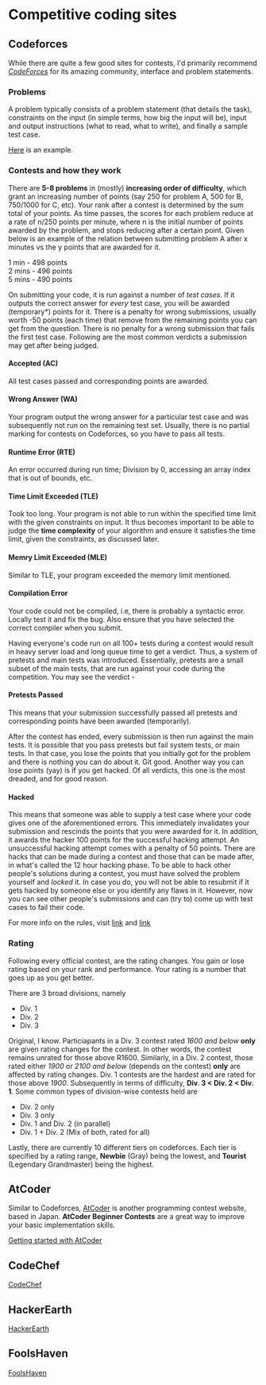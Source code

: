 # Competitive coding sites

## Codeforces

While there are quite a few good sites for contests, I'd primarily recommend *[CodeForces](https://codeforces.com/)* for its amazing community, interface and problem statements.

### Problems
A problem typically consists of a problem statement (that details the task), constraints on the input (in simple terms, how big the input will be), input and output instructions (what to read, what to write), and finally a sample test case.

[Here](https://codeforces.com/problemset/problem/4/A) is an example.

### Contests and how they work

There are **5-8 problems** in (mostly) **increasing order of difficulty**, which grant an increasing number of points (say 250 for problem A, 500 for B, 750/1000 for C, etc). Your rank after a contest is determined by the sum total of your points. 
As time passes, the scores for each problem reduce at a rate of n/250 points per minute, where n is the initial number of points awarded by the problem, and stops reducing after a certain point. Given below is an example of the relation between submitting problem A after x minutes vs the y points that are awarded for it.

1 min - 498 points\
2 mins - 496 points\
5 mins - 490 points

On submitting your code, it is run against a number of *test cases*. If it outputs the correct answer for *every* test case, you will be awarded (temporary*) points for it. There is a penalty for wrong submissions, usually worth -50 points (each time) that remove from the remaining points you can get from the question. There is no penalty for a wrong submission that fails the first test case. Following are the most common verdicts a submission may get after being judged.

#### Accepted (AC)
All test cases passed and corresponding points are awarded.

#### Wrong Answer (WA)
Your program output the wrong answer for a particular test case and was subsequently not run on the remaining test set. Usually, there is no partial marking for contests on Codeforces, so you have to pass all tests.

#### Runtime Error (RTE)
An error occurred during run time; Division by 0, accessing an array index that is out of bounds, etc.

#### Time Limit Exceeded (TLE)
Took too long. Your program is not able to run within the specified time limit with the given constraints on input. It thus becomes important to be able to judge the **time complexity** of your algorithm and ensure it satisfies the time limit, given the constraints, as discussed later.

#### Memry Limit Exceeded (MLE)
Similar to TLE, your program exceeded the memory limit mentioned.

#### Compilation Error
Your code could not be compiled, i.e, there is probably a syntactic error. Locally test it and fix the bug. Also ensure that you have selected the correct compiler when you submit.

Having everyone's code run on all 100+ tests during a contest would result in heavy server load and long queue time to get a verdict. Thus, a system of pretests and main tests was introduced. Essentially, pretests are a small subset of the main tests, that are run against your code during the competition. You may see the verdict -

#### Pretests Passed
This means that your submission successfully passed all pretests and corresponding points have been awarded (temporarily).

After the contest has ended, every submission is then run against the main tests. It is possible that you pass pretests but fail system tests, or main tests. In that case, you lose the points that you initially got for the problem and there is nothing you can do about it. Git good. Another way you can lose points (yay) is if you get hacked. Of all verdicts, this one is the most dreaded, and for good reason.

#### Hacked
This means that someone was able to supply a test case where your code gives one of the aforementioned errors. This immediately invalidates your submission and rescinds the points that you were awarded for it. In addition, it awards the hacker 100 points for the successful hacking attempt. An unsuccessful hacking attempt comes with a penalty of 50 points. There are hacks that can be made during a contest and those that can be made after, in what's called the 12 hour hacking phase. To be able to hack other people's solutions during a contest, you must have solved the problem yourself and *locked* it. In case you do, you will not be able to resubmit if it gets hacked by someone else or you identify any flaws in it. However, now you can see other people's submissions and can (try to) come up with test cases to fail their code.

For more info on the rules, visit [link](https://codeforces.com/blog/entry/456) and [link](https://codeforces.com/blog/entry/4088)

### Rating
Following every official contest, are the rating changes. You gain or lose rating based on your rank and performance. Your rating is a number that goes up as you get better.

There are 3 broad divisions, namely
* Div. 1
* Div. 2
* Div. 3

Original, I know. Particiapants in a Div. 3 contest rated *1600 and below* **only** are given rating changes for the contest. In other words, the contest remains unrated for those above R1600. Similarly, in a Div. 2 contest, those rated either *1900* or *2100 and below* (depends on the contest) **only** are affected by rating changes. Div. 1 contests are the hardest and are rated for those above *1900*. Subsequently in terms of difficulty, **Div. 3 < Div. 2 < Div. 1**.
Some common types of division-wise contests held are
* Div. 2 only
* Div. 3 only
* Div. 1 and Div. 2 (in parallel)
* Div. 1 + Div. 2 (Mix of both, rated for all)

Lastly, there are currently 10 different tiers on codeforces. Each tier is specified by a rating range, **Newbie** (Gray) being the lowest, and **Tourist** (Legendary Grandmaster) being the highest.

## AtCoder
Similar to Codeforces, [AtCoder](https://atcoder.jp/) is another programming contest website, based in Japan. **AtCoder Beginner Contests** are a great way to improve your basic implementation skills.

[Getting started with AtCoder](https://atcoder.jp/posts/2)

## CodeChef
[CodeChef](https://www.codechef.com/)

## HackerEarth
[HackerEarth](https://www.hackerearth.com/challenges/)

## FoolsHaven
[FoolsHaven](https://www.youtube.com/watch?v=dQw4w9WgXcQ)
